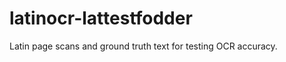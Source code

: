 latinocr-lattestfodder
======================

Latin page scans and ground truth text for testing OCR accuracy.
